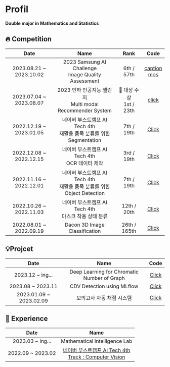 # Profil
**Double major in Mathematics and Statistics**


## 🔥 Competition

|Date|Name|Rank|Code|
|:---:|:---:|:---:|:---:|
|2023.08.21 ~ 2023.10.02|2023 Samsung AI Challenge <br/> Image Quality Assessment|6th / 57th|[caption](https://github.com/GeonHyeock/Samsung-Image-Quality-Assessment-Captioning) <br/> [mos](https://github.com/lliee1/Samsung-Image-Quality-Assessment-Mos)|
|2023.07.04 ~ 2023.08.07|2023 인하 인공지능 챌린지 <br/> Multi modal Recommender System|🥇 대상 수상 <br> 1st / 23th|[click](https://github.com/GeonHyeock/Competition-Multi-modal-Recommender-System)|
|2022.12.19 ~ 2023.01.05|네이버 부스트캠프 AI Tech 4th <br/> 재활용 품목 분류를 위한 Segmentation|7th / 19th|[Click](https://github.com/boostcampaitech4lv23cv3/level2_semanticsegmentation_cv-level2-cv-14)|
|2022.12.08 ~ 2022.12.15|네이버 부스트캠프 AI Tech 4th <br/> OCR 데이터 제작|3rd / 19th|[Click](https://github.com/boostcampaitech4lv23cv3/level2_dataannotation_cv-level2-cv-14)|
|2022.11.16 ~ 2022.12.01|네이버 부스트캠프 AI Tech 4th <br/> 재활용 품목 분류를 위한 Object Detection|7th / 19th|[Click](https://github.com/boostcampaitech4lv23cv3/level2_objectdetection_cv-level2-cv-14)|
|2022.10.26 ~ 2022.11.03|네이버 부스트캠프 AI Tech 4th <br/> 마스크 착용 상태 분류|12th / 20th|[Click](https://github.com/boostcampaitech4cv2/level1_imageclassification_cv-level1-cv-08)|
|2022.08.01 ~ 2022.09.19|Dacon 3D Image Classification|26th / 165th|[Click](https://github.com/GeonHyeock/Dacon-3d-img-Classification)|

## 💡Projcet
|Date|Name|Code|
|:---:|:---:|:---:|
|2023.12 ~ ing...|Deep Learning for Chromatic Number of Graph|[Click](https://github.com/GeonHyeock/Deep-Learning-Chromatic-Number-of-Graphs) |
|2023.08 ~ 2023.11|CDV Detection using MLflow|[Click](https://github.com/GeonHyeock/MLOps-CDV-Detection-Model) |
|2023.01.09 ~ 2023.02.09|모의고사 자동 채점 시스템|[Click](https://github.com/boostcampaitech4lv23cv3/level3_productserving-level3-cv-14) |



## 📖 Experience
|Date|Name|
|:---:|:---:|
|2023.03 ~ ing...|Mathematical Intelligence Lab|
|2022.09 ~ 2023.02|[네이버 부스트캠프 AI Tech 4th <br/> Track : Computer Vision](네이버부스트캠프.pdf)|

